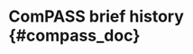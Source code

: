 ComPASS brief history {#compass_doc}
======================

<!-- #  Brief history of the code ComPASS


The objectives of ComPASS are to develop efficient parallel numerical methods
to simulate gas liquid compositional thermal flow in high energy geothermal
reservoirs.                   <br>


First version developed during the Cemracs summer school in 2012 by C. Guichard, C. Yang, R. Masson, P. Havé.
<a target="_blank" href="https://hal.archives-ouvertes.fr/hal-00781235/">Compass: a tool for distributed parallel finite
volume discretizations on general unstructured polyhedral meshes</a>          <br>

The second version implementing an immiscible two phase Darcy flow model and developed by C. Guichard,
R. Eymard and R. Masson has been deposited at APP in 2014.
<a target="_blank" href="https://hal.archives-ouvertes.fr/hal-00958131">High Performance Computing linear algorithms
for two-phase flow in porous media</a>          <br>

The current version is developed during the ongoing inter Carnot postdoctoral fellowship of F. Xing
in collaboration between BRGM and LJAD-INRIA.       <br>


ANR ???????


\example hexa6_wellprod.msh
This is an example of a cartesian mesh with 6 cells and 3 wells (2 injectors and 1 productor).
The fractures are defined in File DefGeometry.f90 -->
